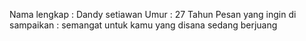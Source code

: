 Nama lengkap : Dandy setiawan
Umur : 27 Tahun 
Pesan yang ingin di sampaikan : semangat untuk kamu yang disana sedang berjuang
